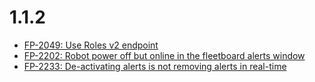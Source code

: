 # 1.1.2

- [FP-2049: Use Roles v2 endpoint](https://movai.atlassian.net/browse/FP-2049)
- [FP-2202: Robot power off but online in the fleetboard alerts window](https://movai.atlassian.net/browse/FP-2202)
- [FP-2233: De-activating alerts is not removing alerts in real-time](https://movai.atlassian.net/browse/FP-2233)

